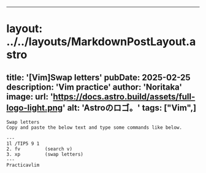 
---
# layout: ../../layouts/MarkdownPostLayout.astro
title: '[Vim]Swap letters'
pubDate: 2025-02-25
description: 'Vim practice'
author: 'Noritaka'
image:
    url: 'https://docs.astro.build/assets/full-logo-light.png'
    alt: 'Astroのロゴ。'
tags: ["Vim",]
---

```
Swap letters
Copy and paste the below text and type some commands like below.

---
1l /TIP5 9 1 
2. fv         (search v)
3. xp         (swap letters)
---
Practicavlim

